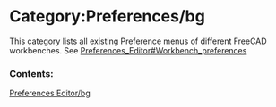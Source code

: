 # Category:Preferences/bg
This category lists all existing Preference menus of different FreeCAD workbenches. See [Preferences\_Editor\#Workbench\_preferences](Preferences_Editor#Workbench_preferences.md)

### Contents:

[Preferences Editor/bg](Preferences_Editor/bg.md)
